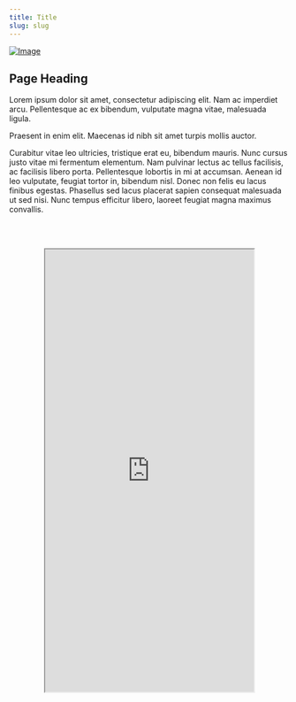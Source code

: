 ```yaml
---
title: Title
slug: slug
---
```


<!--
	This is an example template for Digital Twin pages containing a Map visualisation.
	
	A custom twig template can be added to add a custom JavaScript file when loading this
	page (which in turn can embed a map visualisation from another Docker container).
-->

<div class="intro-container three-quarter-width">
	<div class="intro-left">
		<a href="/user/images/example-image-large.jpg" target="_blank" >
			<img src="/user/images/example-image-small.jpg" class="header-image" alt="Image" />
		</a>
	</div>
	<div class="intro-center">
		<h2>Page Heading</h2>
		<p>Lorem ipsum dolor sit amet, consectetur adipiscing elit. Nam ac imperdiet arcu. Pellentesque ac ex bibendum, vulputate magna vitae, malesuada ligula.</p>
		<p>Praesent in enim elit. Maecenas id nibh sit amet turpis mollis auctor.</p>
		<p>Curabitur vitae leo ultricies, tristique erat eu, bibendum mauris. Nunc cursus justo vitae mi fermentum elementum. Nam pulvinar lectus ac tellus facilisis, ac facilisis libero porta. Pellentesque lobortis in mi at accumsan. Aenean id leo vulputate, feugiat tortor in, bibendum nisl. Donec non felis eu lacus finibus egestas. Phasellus sed lacus placerat sapien consequat malesuada ut sed nisi. Nunc tempus efficitur libero, laoreet feugiat magna maximus convallis. </p>
	</div>
</div>

<br><br>

<div id="map-container" class="full-width" style="height: 800px;">
	<div id="map-inner" style="width: 75%; height: 100%; margin: 0 auto; position: relative;">
		<iframe id="map-frame" width="100%" height="100%" src="http://localhost:9999/" />
	</div>
</div>

<br>

[plugin:content-inject](/modular/partners)

